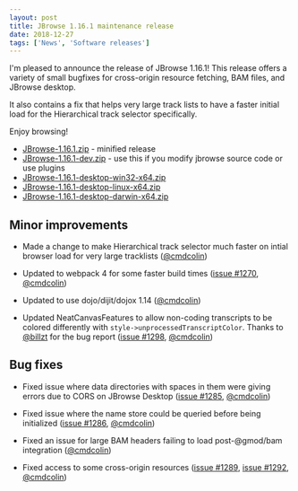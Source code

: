 ```yaml
---
layout: post
title: JBrowse 1.16.1 maintenance release
date: 2018-12-27
tags: ['News', 'Software releases']
---
```


I'm pleased to announce the release of JBrowse 1.16.1! This release offers a
variety of small bugfixes for cross-origin resource fetching, BAM files, and
JBrowse desktop.

It also contains a fix that helps very large track lists to have a faster
initial load for the Hierarchical track selector specifically.

Enjoy browsing!

- [JBrowse-1.16.1.zip](https://github.com/GMOD/jbrowse/releases/download/1.16.1-release/JBrowse-1.16.1.zip) -
  minified release
- [JBrowse-1.16.1-dev.zip](https://github.com/GMOD/jbrowse/archive/1.16.1-release.zip) -
  use this if you modify jbrowse source code or use plugins
- [JBrowse-1.16.1-desktop-win32-x64.zip](https://github.com/GMOD/jbrowse/releases/download/1.16.1-release/JBrowse-1.16.1-desktop-win32-x64.zip)
- [JBrowse-1.16.1-desktop-linux-x64.zip](https://github.com/GMOD/jbrowse/releases/download/1.16.1-release/JBrowse-1.16.1-desktop-linux-x64.zip)
- [JBrowse-1.16.1-desktop-darwin-x64.zip](https://github.com/GMOD/jbrowse/releases/download/1.16.1-release/JBrowse-1.16.1-desktop-darwin-x64.zip)

## Minor improvements

- Made a change to make Hierarchical track selector much faster on intial
  browser load for very large tracklists
  (<a href="https://github.com/cmdcolin">@cmdcolin</a>)

- Updated to webpack 4 for some faster build times
  (<a href="https://github.com/gmod/jbrowse/pull/1270">issue #1270</a>,
  <a href="https://github.com/cmdcolin">@cmdcolin</a>)

- Updated to use dojo/dijit/dojox 1.14
  (<a href="https://github.com/cmdcolin">@cmdcolin</a>)

- Updated NeatCanvasFeatures to allow non-coding transcripts to be colored
  differently with `style->unprocessedTranscriptColor`. Thanks to
  <a href="https://github.com/billzt">@billzt</a> for the bug report
  (<a href="https://github.com/gmod/jbrowse/issues/1298">issue #1298</a>,
  <a href="https://github.com/cmdcolin">@cmdcolin</a>)

## Bug fixes

- Fixed issue where data directories with spaces in them were giving errors due
  to CORS on JBrowse Desktop
  (<a href="https://github.com/gmod/jbrowse/issues/1285">issue #1285</a>,
  <a href="https://github.com/cmdcolin">@cmdcolin</a>)

- Fixed issue where the name store could be queried before being initialized
  (<a href="https://github.com/gmod/jbrowse/issues/1286">issue #1286</a>,
  <a href="https://github.com/cmdcolin">@cmdcolin</a>)

- Fixed an issue for large BAM headers failing to load post-@gmod/bam
  integration (<a href="https://github.com/cmdcolin">@cmdcolin</a>)

- Fixed access to some cross-origin resources
  (<a href="https://github.com/gmod/jbrowse/issues/1289">issue #1289</a>,
  <a href="https://github.com/gmod/jbrowse/pull/1292">issue #1292</a>,
  <a href="https://github.com/cmdcolin">@cmdcolin</a>)
